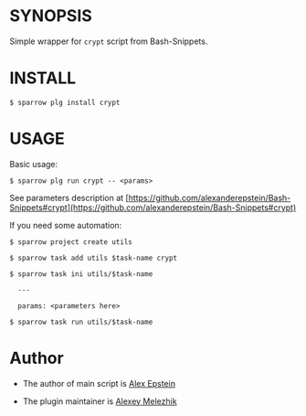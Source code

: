 # SYNOPSIS

Simple wrapper for `crypt` script from Bash-Snippets.


# INSTALL

    $ sparrow plg install crypt

# USAGE

Basic usage:

    $ sparrow plg run crypt -- <params>

See parameters description at [https://github.com/alexanderepstein/Bash-Snippets#crypt](https://github.com/alexanderepstein/Bash-Snippets#crypt)

If you need some automation:

    $ sparrow project create utils

    $ sparrow task add utils $task-name crypt

    $ sparrow task ini utils/$task-name

      ---

      params: <parameters here>

    $ sparrow task run utils/$task-name

# Author

* The author of main script is [Alex Epstein](https://github.com/alexanderepstein)

* The plugin maintainer is [Alexey Melezhik](https://github.com/melezhik/)



